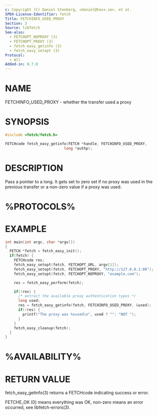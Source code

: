 ```yaml
---
c: Copyright (C) Daniel Stenberg, <daniel@haxx.se>, et al.
SPDX-License-Identifier: fetch
Title: FETCHINFO_USED_PROXY
Section: 3
Source: libfetch
See-also:
  - FETCHOPT_NOPROXY (3)
  - FETCHOPT_PROXY (3)
  - fetch_easy_getinfo (3)
  - fetch_easy_setopt (3)
Protocol:
  - All
Added-in: 8.7.0
---
```


# NAME

FETCHINFO_USED_PROXY - whether the transfer used a proxy

# SYNOPSIS

~~~c
#include <fetch/fetch.h>

FETCHcode fetch_easy_getinfo(FETCH *handle, FETCHINFO_USED_PROXY,
                           long *authp);
~~~

# DESCRIPTION

Pass a pointer to a long. It gets set to zero set if no proxy was used in the
previous transfer or a non-zero value if a proxy was used.

# %PROTOCOLS%

# EXAMPLE

~~~c
int main(int argc, char *argv[])
{
  FETCH *fetch = fetch_easy_init();
  if(fetch) {
    FETCHcode res;
    fetch_easy_setopt(fetch, FETCHOPT_URL, argv[1]);
    fetch_easy_setopt(fetch, FETCHOPT_PROXY, "http://127.0.0.1:80");
    fetch_easy_setopt(fetch, FETCHOPT_NOPROXY, "example.com");

    res = fetch_easy_perform(fetch);

    if(!res) {
      /* extract the available proxy authentication types */
      long used;
      res = fetch_easy_getinfo(fetch, FETCHINFO_USED_PROXY, &used);
      if(!res) {
        printf("The proxy was %sused\n", used ? "": "NOT ");
      }
    }
    fetch_easy_cleanup(fetch);
  }
}
~~~

# %AVAILABILITY%

# RETURN VALUE

fetch_easy_getinfo(3) returns a FETCHcode indicating success or error.

FETCHE_OK (0) means everything was OK, non-zero means an error occurred, see
libfetch-errors(3).
